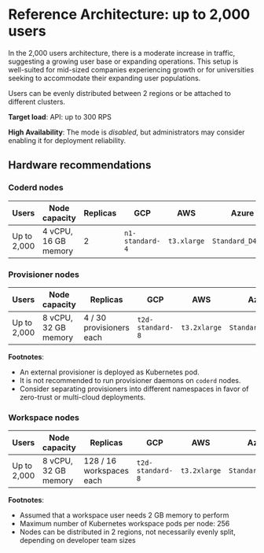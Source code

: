 # Reference Architecture: up to 2,000 users

In the 2,000 users architecture, there is a moderate increase in traffic,
suggesting a growing user base or expanding operations. This setup is
well-suited for mid-sized companies experiencing growth or for universities
seeking to accommodate their expanding user populations.

Users can be evenly distributed between 2 regions or be attached to different
clusters.

**Target load**: API: up to 300 RPS

**High Availability**: The mode is _disabled_, but administrators may consider
enabling it for deployment reliability.

## Hardware recommendations

### Coderd nodes

| Users       | Node capacity        | Replicas | GCP             | AWS         | Azure             |
| ----------- | -------------------- | -------- | --------------- | ----------- | ----------------- |
| Up to 2,000 | 4 vCPU, 16 GB memory | 2        | `n1-standard-4` | `t3.xlarge` | `Standard_D4s_v3` |

### Provisioner nodes

| Users       | Node capacity        | Replicas                 | GCP              | AWS          | Azure             |
| ----------- | -------------------- | ------------------------ | ---------------- | ------------ | ----------------- |
| Up to 2,000 | 8 vCPU, 32 GB memory | 4 / 30 provisioners each | `t2d-standard-8` | `t3.2xlarge` | `Standard_D8s_v3` |

**Footnotes**:

- An external provisioner is deployed as Kubernetes pod.
- It is not recommended to run provisioner daemons on `coderd` nodes.
- Consider separating provisioners into different namespaces in favor of
  zero-trust or multi-cloud deployments.

### Workspace nodes

| Users       | Node capacity        | Replicas                 | GCP              | AWS          | Azure             |
| ----------- | -------------------- | ------------------------ | ---------------- | ------------ | ----------------- |
| Up to 2,000 | 8 vCPU, 32 GB memory | 128 / 16 workspaces each | `t2d-standard-8` | `t3.2xlarge` | `Standard_D8s_v3` |

**Footnotes**:

- Assumed that a workspace user needs 2 GB memory to perform
- Maximum number of Kubernetes workspace pods per node: 256
- Nodes can be distributed in 2 regions, not necessarily evenly split, depending
  on developer team sizes
